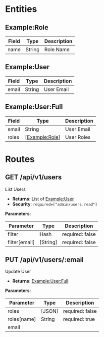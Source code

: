 # Entities

## Example:Role

| Field                | Type       | Description                              |
| -------------------- | ---------- | ---------------------------------------- |
| name                 | String     | Role Name                                |

## Example:User

| Field                | Type       | Description                              |
| -------------------- | ---------- | ---------------------------------------- |
| email                | String     | User Email                               |

## Example:User:Full

| Field                | Type       | Description                              |
| -------------------- | ---------- | ---------------------------------------- |
| email                | String     | User Email                               |
| roles                | [[Example:Role](#examplerole)] | User Roles                               |

# Routes

## GET /api/v1/users

List Users

- **Returns**: List of [Example:User](#exampleuser)
- **Security**: `required=["admin/users.read"]`

**Parameters**:

| Parameter            | Type       | Description                              |
| -------------------- | ---------- | ---------------------------------------- |
| filter               | Hash       | required: false                          |
| filter[email]        | [String]   | required: false                          |

## PUT /api/v1/users/:email

Update User

- **Returns**: [Example:User:Full](#exampleuserfull)

**Parameters**:

| Parameter            | Type       | Description                              |
| -------------------- | ---------- | ---------------------------------------- |
| roles                | [JSON]     | required: false                          |
| roles[name]          | String     | required: true                           |
| email                |            |                                          |

